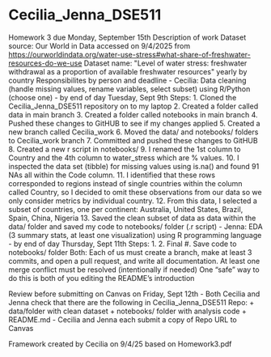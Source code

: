 # Cecilia_Jenna_DSE511
Homework 3 due Monday, September 15th
Description of work
  Dataset source: Our World in Data accessed on 9/4/2025 from https://ourworldindata.org/water-use-stress#what-share-of-freshwater-resources-do-we-use
  Dataset name: "Level of water stress: freshwater withdrawal as a proportion of available freshwater resources" yearly by country
  Responsibilites by person and deadline
        - Cecilia: Data cleaning (handle missing values, rename variables, select subset) using R/Python (choose one) - by end of day Tuesday, Sept 9th
               Steps:
                   1. Cloned the Cecilia_Jenna_DSE511 repository on to my laptop
                   2. Created a folder called data in main branch
                   3. Created a folder called notebooks in main branch
                   4. Pushed these changes to GitHUB to see if my changes applied
                   5. Created a new branch called Cecilia_work
                   6. Moved the data/ and notebooks/ folders to Cecilia_work branch
                   7. Committed and pushed these changes to GitHUB
                   8. Created a new r script in notebooks/
                   9. I renamed the 1st column to Country and the 4th column to water_stress which are %                          values.
                   10. I inspected the data set (tibble) for missing values using is.na() and found 91 NAs                         all within the Code column.
                   11. I identified that these rows corresponded to regions instead of single countries                            within the column called Country, so I decided to omit these observations from our                          data so we only consider metrics by individual country.
                   12. From this data, I selected a subset of countries, one per continent: Australia,                             United States, Brazil, Spain, China, Nigeria
                   13. Saved the clean subset of data as data within the data/ folder and saved my code to                         notebooks/ folder (.r script)
        - Jenna: EDA (3 summary stats, at least one visualization) using R programming language - by end of day Thursday, Sept 11th
               Steps:
                   1.
                   2.
                   Final #. Save code to notebooks/ folder
        Both: Each of us must create a branch, make at least 3 commits, and open a pull request, and write all documentation.
               At least one merge conflict must be resolved (intentionally if needed)
                     One “safe” way to do this is both of you editing the README’s introduction

Review before submitting on Canvas on Friday, Sept 12th
      - Both Cecilia and Jenna check that there are the following in Cecilia_Jenna_DSE511 Repo:
          + data/folder with clean dataset
          + notebooks/ folder with analysis code
          + README.md
      - Cecilia and Jenna each submit a copy of Repo URL to Canvas

Framework created by Cecilia on 9/4/25 based on Homework3.pdf
